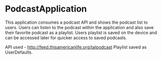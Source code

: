 # PodcastApplication
This application consumes a podcast API and shows the podcast list to users. Users can listen to the podcast within the application and also save their favorite podcast as a playlist. Users playlist is saved on the device and can be accessed later for quicker access to saved podcasts.

API used - http://feed.thisamericanlife.org/talpodcast
Playlist saved as UserDefaults.
